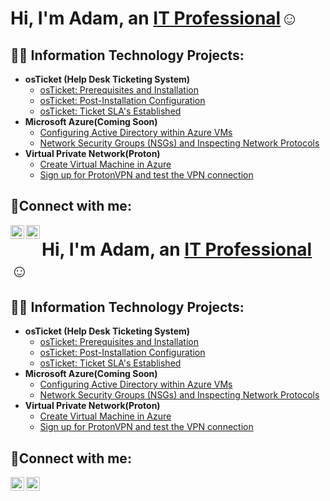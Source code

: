 <h1>Hi, I'm Adam, an <a href="https://linkedin.com/in/adam-collins7">IT Professional</a>☺
</h1>
<h2>👨‍💻 Information Technology Projects:</h2>

- <b>osTicket (Help Desk Ticketing System)</b>
  - [osTicket: Prerequisites and Installation](https://github.com/AdamDCollins7/osticket-prereqs)
  - [osTicket: Post-Installation Configuration](https://github.com/AdamDCollins7/post-install-config)
  - [osTicket: Ticket SLA's Established](https://github.com/AdamDCollins7/ticket-lifecycle)
- <b>Microsoft Azure(Coming Soon)</b>
  - [Configuring Active Directory within Azure VMs](https://github.com/AdamDCollins7/configure-ad)
  - [Network Security Groups (NSGs) and Inspecting Network Protocols](https://github.com/AdamDCollins7/azure-network-protocols)
- <b>Virtual Private Network(Proton)</b>
  - [Create Virtual Machine in Azure](https://github.com/AdamDCollins7/Create-Virtual-Machine-in-Azure)
  - [Sign up for ProtonVPN and test the VPN connection](https://github.com/AdamDCollins7/Proton-sign-up-and-test-VPN-connection)

<h2>🤳Connect with me:</h2>

[<img align="left" alt="Adam | LinkedIn" width="22px" src="https://cdn.jsdelivr.net/npm/simple-icons@v3/icons/linkedin.svg" />][linkedin]
[<img align="left" alt="Adam | Instagram" width="22px" src="https://cdn.jsdelivr.net/npm/simple-icons@v3/icons/instagram.svg" />][instagram]

[instagram]: https://www.instagram.com/
[linkedin]: https://linkedin.com/in/adam-collins7




<h1>Hi, I'm Adam, an <a href="https://linkedin.com/in/adam-collins7">IT Professional</a>☺
</h1>
<h2>👨‍💻 Information Technology Projects:</h2>

- <b>osTicket (Help Desk Ticketing System)</b>
  - [osTicket: Prerequisites and Installation](https://github.com/AdamDCollins7/osticket-prereqs)
  - [osTicket: Post-Installation Configuration](https://github.com/AdamDCollins7/post-install-config)
  - [osTicket: Ticket SLA's Established](https://github.com/AdamDCollins7/ticket-lifecycle)
- <b>Microsoft Azure(Coming Soon)</b>
  - [Configuring Active Directory within Azure VMs](https://github.com/AdamDCollins7/configure-ad)
  - [Network Security Groups (NSGs) and Inspecting Network Protocols](https://github.com/AdamDCollins7/azure-network-protocols)
- <b>Virtual Private Network(Proton)</b>
  - [Create Virtual Machine in Azure](https://github.com/AdamDCollins7/Create-Virtual-Machine-in-Azure)
  - [Sign up for ProtonVPN and test the VPN connection](https://github.com/AdamDCollins7/Proton-sign-up-and-test-VPN-connection)

<h2>🤳Connect with me:</h2>

[<img align="left" alt="Adam | LinkedIn" width="22px" src="https://cdn.jsdelivr.net/npm/simple-icons@v3/icons/linkedin.svg" />][linkedin]
[<img align="left" alt="Adam | Instagram" width="22px" src="https://cdn.jsdelivr.net/npm/simple-icons@v3/icons/instagram.svg" />][instagram]

[instagram]: https://www.instagram.com/
[linkedin]: https://linkedin.com/in/adam-collins7

